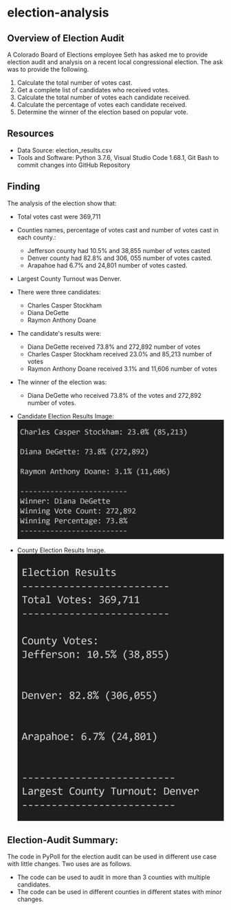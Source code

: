 # election-analysis

## Overview of Election Audit
A Colorado Board of Elections employee Seth has asked me to provide election audit and analysis on a recent local congressional election. The ask was to provide the following.

1. Calculate the total number of votes cast.
2. Get a complete list of candidates who received votes.
3. Calculate the total number of votes each candidate received.
4. Calculate the percentage of votes each candidate received.
5. Determine the winner of the election based on popular vote.


## Resources
- Data Source: election_results.csv
- Tools and Software: Python 3.7.6, Visual Studio Code 1.68.1, Git Bash to commit changes into GitHub Repository

## Finding
The analysis of the election show that:
- Total votes cast were 369,711

- Counties names, percentage of votes cast and number of votes cast in each county.:
  - Jefferson county had 10.5% and 38,855 number of votes casted
  - Denver county had 82.8% and 306, 055 number of votes casted.
  - Arapahoe had 6.7% and 24,801 number of votes casted.
  
- Largest County Turnout was Denver.
  
- There were three candidates:
  - Charles Casper Stockham
  - Diana DeGette
  - Raymon Anthony Doane
  
- The candidate's results were:
  - Diana DeGette received 73.8% and 272,892 number of votes
  - Charles Casper Stockham received 23.0% and 85,213 number of votes
  - Raymon Anthony Doane received 3.1% and 11,606 number of votes
  
- The winner of the election was:
  - Diana DeGette who received 73.8% of the votes and 272,892 number of votes.
  
- Candidate Election Results Image:
![Candidate Election Results](/Resources/Candidates_and_Winner_Election_Results.png)
  
- County Election Results Image.  
![County Election Results](/Resources/County_Votes_Election_Results.png)

 ## Election-Audit Summary:
The code in PyPoll for the election audit can be used in different use case with little changes. Two uses are as follows.
- The code can be used to audit in more than 3 counties with multiple candidates.
- The code can be used in different counties in different states with minor changes.

  

  
  

